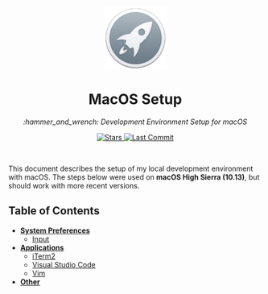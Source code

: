 <div align="center">
  <a href="https://github.com/kkadete/macos-setup">
    <img src="images/launchpad-icon.png" height="125px">
  </a>
  <h1>MacOS Setup</h1>
  <p>
    <em>:hammer_and_wrench: Development Environment Setup for macOS</em>
  </p>
  <p>
    <a href="https://github.com/kkadete/macos-setup/stargazers">
      <img src="https://img.shields.io/github/stars/kkadete/macos-setup.svg" alt="Stars" />
    </a>
    <a href="https://github.com/kkadete/macos-setup/commits/master">
      <img src="https://img.shields.io/github/last-commit/kkadete/macos-setup.svg" alt="Last Commit" />
    </a>
  </p>
  <br>
</div>

This document describes the setup of my local development environment with macOS. The steps below were used on **macOS High Sierra (10.13)**, but should work with more recent versions.

## Table of Contents

- [**System Preferences**](/System)
  - [Input](/System/Input)
- [**Applications**](/Applications)
  - [iTerm2](/Applications/iTerm2)
  - [Visual Studio Code](Applications/Code)
  - [Vim](/Applications/Vim)
- [**Other**](Applications/Other)
